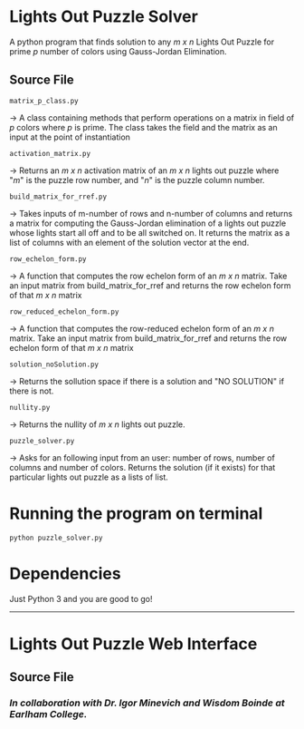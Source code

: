 # Lights Out Puzzle Solver

A python program that finds solution to any *m x n* Lights Out Puzzle for prime *p* number of colors using Gauss-Jordan Elimination.

## Source File

```
matrix_p_class.py
```
-> A class containing methods that perform operations on a matrix in field of *p* colors where *p* is prime. The class takes the field and the matrix as an input at the point of instantiation


```
activation_matrix.py 
```
-> Returns an *m x n* activation matrix of an *m x n* lights out puzzle where "*m*" is the puzzle row number, and "*n*" is the puzzle column number.

```
build_matrix_for_rref.py
```
-> Takes inputs of m-number of rows and n-number of columns and returns a matrix for computing the Gauss-Jordan elimination of a lights out puzzle whose lights start all off and to be all switched on. It returns the matrix as a list of columns with an element of the solution vector at the end.

```
row_echelon_form.py
```
-> A function that computes the row echelon form of an *m x n* matrix.
Take an input matrix from build_matrix_for_rref and returns the row echelon form of that *m x n* matrix

```
row_reduced_echelon_form.py
```
-> A function that computes the row-reduced echelon form of an *m x n* matrix.
Take an input matrix from build_matrix_for_rref and returns the row echelon form of that *m x n* matrix


```
solution_noSolution.py
```
-> Returns the sollution space if there is a solution and 
"NO SOLUTION" if there is not.

```
nullity.py
```
 -> Returns the nullity of *m x n* lights out puzzle.

```
puzzle_solver.py
``` 
-> Asks for an following input from an user: number of rows, number of columns and number of colors. Returns the solution (if it exists) for that particular lights out puzzle as a lists of list.

# Running the program on terminal

```
python puzzle_solver.py
```

# Dependencies

Just Python 3 and you are good to go!

-------

# Lights Out Puzzle Web Interface

## Source File



### *In collaboration with Dr. Igor Minevich and Wisdom Boinde at Earlham College.*









